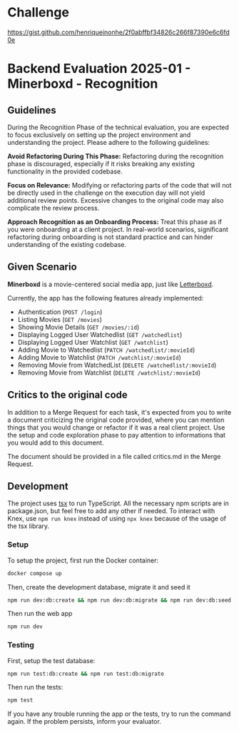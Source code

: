 # Challenge

https://gist.github.com/henriqueinonhe/2f0abffbf34826c266f87390e6c6fd0e

# Backend Evaluation 2025-01 - Minerboxd - Recognition

## Guidelines

During the Recognition Phase of the technical evaluation, you are expected to focus exclusively on setting up the project environment and understanding the project. Please adhere to the following guidelines:

**Avoid Refactoring During This Phase:**
Refactoring during the recognition phase is discouraged, especially if it risks breaking any existing functionality in the provided codebase.

**Focus on Relevance:**
Modifying or refactoring parts of the code that will not be directly used in the challenge on the execution day will not yield additional review points. Excessive changes to the original code may also complicate the review process.

**Approach Recognition as an Onboarding Process:**
Treat this phase as if you were onboarding at a client project. In real-world scenarios, significant refactoring during onboarding is not standard practice and can hinder understanding of the existing codebase.

## Given Scenario

**Minerboxd** is a movie-centered social media app, just like [Letterboxd](https://letterboxd.com/).

Currently, the app has the following features already implemented:

- Authentication (`POST /login`)
- Listing Movies (`GET /movies`)
- Showing Movie Details (`GET /movies/:id`)
- Displaying Logged User Watchedlist (`GET /watchedlist`)
- Displaying Logged User Watchlist (`GET /watchlist`)
- Adding Movie to Watchedlist (`PATCH /watchedlist/:movieId`)
- Adding Movie to Watchlist (`PATCH /watchlist/:movieId`)
- Removing Movie from WatchedList (`DELETE /watchedlist/:movieId`)
- Removing Movie from Watchlist (`DELETE /watchlist/:movieId`)

## Critics to the original code

In addition to a Merge Request for each task, it's expected from you to write a document criticizing the original code provided, where you can mention things that you would change or refactor if it was a real client project. Use the setup and code exploration phase to pay attention to informations that you would add to this document.

The document should be provided in a file called critics.md in the Merge Request.

## Development

The project uses [tsx](https://tsx.is/) to run TypeScript. All the necessary npm scripts are in package.json, but feel free to add any other if needed. To interact with Knex, use `npm run knex` instead of using `npx knex` because of the usage of the tsx library.

### Setup

To setup the project, first run the Docker container:

```sh
docker compose up
```

Then, create the development database, migrate it and seed it

```sh
npm run dev:db:create && npm run dev:db:migrate && npm run dev:db:seed
```

Then run the web app

```sh
npm run dev
```

### Testing

First, setup the test database:

```sh
npm run test:db:create && npm run test:db:migrate
```

Then run the tests:

```sh
npm test
```

If you have any trouble running the app or the tests, try to run the command again. If the problem persists, inform your evaluator.
